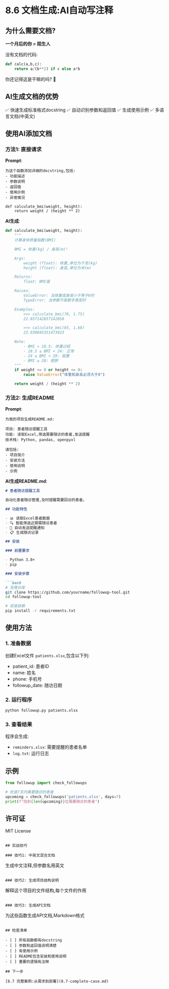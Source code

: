 # 8.6 文档生成:AI自动写注释

## 为什么需要文档?

**一个月后的你 = 陌生人**

没有文档的代码:
```python
def calc(a,b,c):
    return a/(b**2) if c else a*b
```

你还记得这是干嘛的吗? 🤔

## AI生成文档的优势

✅ 快速生成标准格式docstring
✅ 自动识别参数和返回值
✅ 生成使用示例
✅ 多语言文档(中英文)

## 使用AI添加文档

### 方法1: 直接请求

**Prompt**:
```
为这个函数添加详细的docstring,包括:
- 功能描述
- 参数说明
- 返回值
- 使用示例
- 异常情况

def calculate_bmi(weight, height):
    return weight / (height ** 2)
```

**AI生成**:
```python
def calculate_bmi(weight, height):
    """
    计算身体质量指数(BMI)

    BMI = 体重(kg) / 身高(m)²

    Args:
        weight (float): 体重,单位为千克(kg)
        height (float): 身高,单位为米(m)

    Returns:
        float: BMI值

    Raises:
        ValueError: 当体重或身高小于等于0时
        TypeError: 当参数不是数字类型时

    Examples:
        >>> calculate_bmi(70, 1.75)
        22.857142857142858

        >>> calculate_bmi(65, 1.68)
        23.030045351473923

    Note:
        - BMI < 18.5: 体重过轻
        - 18.5 ≤ BMI < 24: 正常
        - 24 ≤ BMI < 28: 超重
        - BMI ≥ 28: 肥胖
    """
    if weight <= 0 or height <= 0:
        raise ValueError("体重和身高必须大于0")

    return weight / (height ** 2)
```

### 方法2: 生成README

**Prompt**:
```
为我的项目生成README.md:

项目: 患者随访提醒工具
功能: 读取Excel,筛选需要随访的患者,发送提醒
技术栈: Python, pandas, openpyxl

请包括:
- 项目简介
- 安装方法
- 使用说明
- 示例
```

**AI生成README.md**:
```markdown
# 患者随访提醒工具

自动化患者随访管理,及时提醒需要回访的患者。

## 功能特性

- 📊 读取Excel患者数据
- 🔍 智能筛选近期需随访患者
- 📱 自动发送提醒通知
- 📋 生成随访记录

## 安装

### 前置要求

- Python 3.8+
- pip

### 安装步骤

```bash
# 克隆仓库
git clone https://github.com/yourname/followup-tool.git
cd followup-tool

# 安装依赖
pip install -r requirements.txt
```

## 使用方法

### 1. 准备数据

创建Excel文件 `patients.xlsx`,包含以下列:
- patient_id: 患者ID
- name: 姓名
- phone: 手机号
- followup_date: 随访日期

### 2. 运行程序

```bash
python followup.py patients.xlsx
```

### 3. 查看结果

程序会生成:
- `reminders.xlsx`: 需要提醒的患者名单
- `log.txt`: 运行日志

## 示例

```python
from followup import check_followups

# 检查7天内需要随访的患者
upcoming = check_followups('patients.xlsx', days=7)
print(f"找到{len(upcoming)}位需要随访的患者")
```

## 许可证

MIT License
```

## 实战技巧

### 技巧1: 中英文混合文档

```
生成中文注释,但参数名用英文
```

### 技巧2: 生成项目结构说明

```
解释这个项目的文件结构,每个文件的作用
```

### 技巧3: 生成API文档

```
为这些函数生成API文档,Markdown格式
```

## 检查清单

- [ ] 所有函数都有docstring
- [ ] 参数和返回值说明清楚
- [ ] 有使用示例
- [ ] README包含安装和使用说明
- [ ] 重要的逻辑有注释

## 下一步

[8.7 完整案例:从需求到部署](8.7-complete-case.md)
